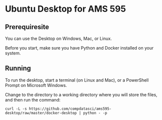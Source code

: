 # Ubuntu Desktop for AMS 595

## Prerequiresite

You can use the Desktop on Windows, Mac, or Linux. 

Before you start, make sure you have Python and Docker installed on your system.

## Running

To run the desktop, start a terminal (on Linux and Mac), or a PowerShell Prompt on Microsoft Windows. 

Change to the directory to a working directory where you will store the files, and then run the command:
```
curl -L -s https://github.com/compdatasci/ams595-desktop/raw/master/docker-desktop | python - -p
```
